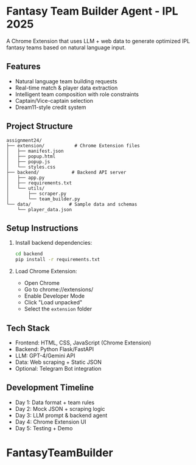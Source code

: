 # Fantasy Team Builder Agent - IPL 2025

A Chrome Extension that uses LLM + web data to generate optimized IPL fantasy teams based on natural language input.

## Features

- Natural language team building requests
- Real-time match & player data extraction
- Intelligent team composition with role constraints
- Captain/Vice-captain selection
- Dream11-style credit system

## Project Structure

```
assignment24/
├── extension/           # Chrome Extension files
│   ├── manifest.json
│   ├── popup.html
│   ├── popup.js
│   └── styles.css
├── backend/            # Backend API server
│   ├── app.py
│   ├── requirements.txt
│   └── utils/
│       ├── scraper.py
│       └── team_builder.py
└── data/              # Sample data and schemas
    └── player_data.json
```

## Setup Instructions

1. Install backend dependencies:
   ```bash
   cd backend
   pip install -r requirements.txt
   ```

2. Load Chrome Extension:
   - Open Chrome
   - Go to chrome://extensions/
   - Enable Developer Mode
   - Click "Load unpacked"
   - Select the `extension` folder

## Tech Stack

- Frontend: HTML, CSS, JavaScript (Chrome Extension)
- Backend: Python Flask/FastAPI
- LLM: GPT-4/Gemini API
- Data: Web scraping + Static JSON
- Optional: Telegram Bot integration

## Development Timeline

- Day 1: Data format + team rules
- Day 2: Mock JSON + scraping logic
- Day 3: LLM prompt & backend agent
- Day 4: Chrome Extension UI
- Day 5: Testing + Demo
# FantasyTeamBuilder
